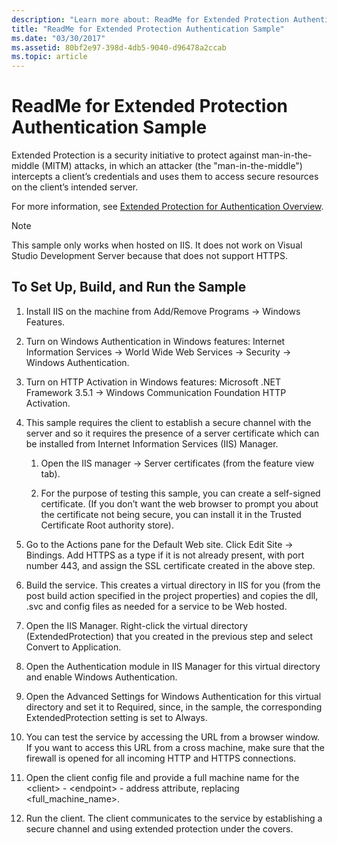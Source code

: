 ```yaml
---
description: "Learn more about: ReadMe for Extended Protection Authentication Sample"
title: "ReadMe for Extended Protection Authentication Sample"
ms.date: "03/30/2017"
ms.assetid: 80bf2e97-398d-4db5-9040-d96478a2ccab
ms.topic: article
---
```

# ReadMe for Extended Protection Authentication Sample

Extended Protection is a security initiative to protect against man-in-the-middle (MITM) attacks, in which an attacker (the "man-in-the-middle") intercepts a client’s credentials and uses them to access secure resources on the client’s intended server.

For more information, see [Extended Protection for Authentication Overview](extended-protection-for-authentication-overview.md).

> [!NOTE]
> This sample only works when hosted on IIS. It does not work on Visual Studio Development Server because that does not support HTTPS.

## To Set Up, Build, and Run the Sample

1. Install IIS on the machine from Add/Remove Programs -> Windows Features.

2. Turn on Windows Authentication in Windows features: Internet Information Services -> World Wide Web Services -> Security -> Windows Authentication.

3. Turn on HTTP Activation in Windows features: Microsoft .NET Framework 3.5.1 -> Windows Communication Foundation HTTP Activation.

4. This sample requires the client to establish a secure channel with the server and so it requires the presence of a server certificate which can be installed from Internet Information Services (IIS) Manager.

    1. Open the IIS manager -> Server certificates (from the feature view tab).

    2. For the purpose of testing this sample, you can create a self-signed certificate. (If you don’t want the web browser to prompt you about the certificate not being secure, you can install it in the Trusted Certificate Root authority store).

5. Go to the Actions pane for the Default Web site. Click Edit Site -> Bindings. Add HTTPS as a type if it is not already present, with port number 443, and assign the SSL certificate created in the above step.

6. Build the service. This creates a virtual directory in IIS for you (from the post build action specified in the project properties) and copies the dll, .svc and config files as needed for a service to be Web hosted.

7. Open the IIS Manager. Right-click the virtual directory (ExtendedProtection) that you created in the previous step and select Convert to Application.

8. Open the Authentication module in IIS Manager for this virtual directory and enable Windows Authentication.

9. Open the Advanced Settings for Windows Authentication for this virtual directory and set it to Required, since, in the sample, the corresponding ExtendedProtection setting is set to Always.

10. You can test the service by accessing the URL from a browser window. If you want to access this URL from a cross machine, make sure that the firewall is opened for all incoming HTTP and HTTPS connections.

11. Open the client config file and provide a full machine name for the \<client> - \<endpoint> - address attribute, replacing \<full_machine_name>.

12. Run the client. The client communicates to the service by establishing a secure channel and using extended protection under the covers.

